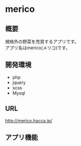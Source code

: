 # merico
## 概要
規格外の野菜を売買するアプリです。  
アプリ名はmerico(メリコ)です。
## 開発環境
* php
* jquery
* scss
* Mysql
## URL
http://merico.hacca.jp/
## アプリ機能

